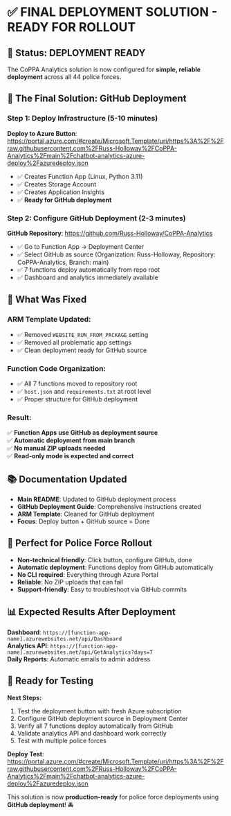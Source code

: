 # ✅ FINAL DEPLOYMENT SOLUTION - READY FOR ROLLOUT

## 🎯 Status: DEPLOYMENT READY

The CoPPA Analytics solution is now configured for **simple, reliable deployment** across all 44 police forces.

## 🚀 The Final Solution: GitHub Deployment

### Step 1: Deploy Infrastructure (5-10 minutes)
**Deploy to Azure Button**: https://portal.azure.com/#create/Microsoft.Template/uri/https%3A%2F%2Fraw.githubusercontent.com%2FRuss-Holloway%2FCoPPA-Analytics%2Fmain%2Fchatbot-analytics-azure-deploy%2Fazuredeploy.json

- ✅ Creates Function App (Linux, Python 3.11) 
- ✅ Creates Storage Account
- ✅ Creates Application Insights
- ✅ **Ready for GitHub deployment**

### Step 2: Configure GitHub Deployment (2-3 minutes)
**GitHub Repository**: https://github.com/Russ-Holloway/CoPPA-Analytics

- ✅ Go to Function App → Deployment Center
- ✅ Select GitHub as source (Organization: Russ-Holloway, Repository: CoPPA-Analytics, Branch: main)
- ✅ 7 functions deploy automatically from repo root
- ✅ Dashboard and analytics immediately available

## 🔧 What Was Fixed

### ARM Template Updated:
- ✅ Removed `WEBSITE_RUN_FROM_PACKAGE` setting
- ✅ Removed all problematic app settings
- ✅ Clean deployment ready for GitHub source

### Function Code Organization:
- ✅ All 7 functions moved to repository root
- ✅ `host.json` and `requirements.txt` at root level
- ✅ Proper structure for GitHub deployment

### Result:
✅ **Function Apps use GitHub as deployment source**  
✅ **Automatic deployment from main branch**  
✅ **No manual ZIP uploads needed**  
✅ **Read-only mode is expected and correct**  

## 📚 Documentation Updated

- **Main README**: Updated to GitHub deployment process
- **GitHub Deployment Guide**: Comprehensive instructions created
- **ARM Template**: Cleaned for GitHub deployment
- **Focus**: Deploy button + GitHub source = Done

## 🎯 Perfect for Police Force Rollout

- **Non-technical friendly**: Click button, configure GitHub, done
- **Automatic deployment**: Functions deploy from GitHub automatically
- **No CLI required**: Everything through Azure Portal
- **Reliable**: No ZIP uploads that can fail
- **Support-friendly**: Easy to troubleshoot via GitHub commits

## 📊 Expected Results After Deployment

**Dashboard**: `https://[function-app-name].azurewebsites.net/api/Dashboard`  
**Analytics API**: `https://[function-app-name].azurewebsites.net/api/GetAnalytics?days=7`  
**Daily Reports**: Automatic emails to admin address  

## 🧪 Ready for Testing

**Next Steps:**
1. Test the deployment button with fresh Azure subscription
2. Configure GitHub deployment source in Deployment Center
3. Verify all 7 functions deploy automatically from GitHub
4. Validate analytics API and dashboard work correctly
5. Test with multiple police forces

**Deploy Test**: https://portal.azure.com/#create/Microsoft.Template/uri/https%3A%2F%2Fraw.githubusercontent.com%2FRuss-Holloway%2FCoPPA-Analytics%2Fmain%2Fchatbot-analytics-azure-deploy%2Fazuredeploy.json

This solution is now **production-ready** for police force deployments using **GitHub deployment**! 🚔
